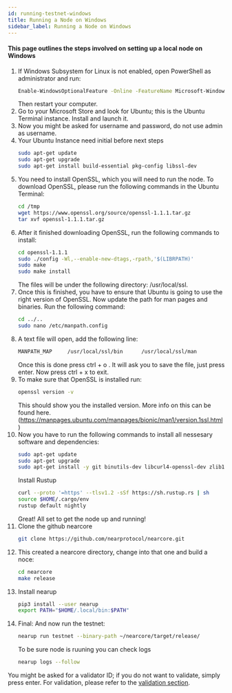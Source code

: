 ```yaml
---
id: running-testnet-windows
title: Running a Node on Windows
sidebar_label: Running a Node on Windows
---
```


#### This page outlines the steps involved on setting up a local node on Windows

1.  If Windows Subsystem for Linux is not enabled, open PowerShell as administrator and run:
    ```bash
    Enable-WindowsOptionalFeature -Online -FeatureName Microsoft-Windows-Subsystem-Linux
    ```
    Then restart your computer.
2. Go to your Microsoft Store and look for Ubuntu; this is the Ubuntu Terminal instance. Install and launch it.
3. Now you might be asked for username and password, do not use admin as username.
4. Your Ubuntu Instance need initial before next steps
    ```bash
    sudo apt-get update
    sudo apt-get upgrade
    sudo apt-get install build-essential pkg-config libssl-dev
    ```
5. You need to install OpenSSL, which you will need to run the node. To download OpenSSL, please run the following commands in the Ubuntu Terminal:
    ```bash
    cd /tmp
    wget https://www.openssl.org/source/openssl-1.1.1.tar.gz
    tar xvf openssl-1.1.1.tar.gz
    ```
6. After it finished downloading OpenSSL, run the following commands to install:
    ```bash
    cd openssl-1.1.1
    sudo ./config -Wl,--enable-new-dtags,-rpath,'$(LIBRPATH)'
    sudo make
    sudo make install
    ```
    The files will be under the following directory: /usr/local/ssl.
7. Once this is finished, you have to ensure that Ubuntu is going to use the right version of OpenSSL. Now update the path for man pages and binaries. Run the following command:
    ```bash
    cd ../..
    sudo nano /etc/manpath.config
    ```
8. A text file will open, add the following line:
    ```bash
    MANPATH_MAP     /usr/local/ssl/bin      /usr/local/ssl/man
    ```
    Once this is done press ctrl + o . It will ask you to save the file, just press enter. Now press ctrl + x to exit.
9. To make sure that OpenSSL is installed run:
    ```bash
    openssl version -v
    ```
    This should show you the installed version. More info on this can be found here. (https://manpages.ubuntu.com/manpages/bionic/man1/version.1ssl.html)
10. Now you have to run the following commands to install all nessesary software and dependencies:
    ```bash
    sudo apt-get update
    sudo apt-get upgrade
    sudo apt-get install -y git binutils-dev libcurl4-openssl-dev zlib1g-dev libdw-dev libiberty-dev cmake gcc g++ python protobuf-compiler python3 python3-pip pkg-config libssl-dev
    ```
    Install Rustup
    ```bash
    curl --proto '=https' --tlsv1.2 -sSf https://sh.rustup.rs | sh
    source $HOME/.cargo/env
    rustup default nightly
    ```
    Great! All set to get the node up and running!
11. Clone the github nearcore
    ```bash
    git clone https://github.com/nearprotocol/nearcore.git
    ```
12. This created a nearcore directory, change into that one and build a noce:
    ```bash
    cd nearcore
    make release
    ```
13. Install nearup
    ```bash
    pip3 install --user nearup
    export PATH="$HOME/.local/bin:$PATH"
    ```
14. Final: And now run the testnet:
    ```bash
    nearup run testnet --binary-path ~/nearcore/target/release/
    ```
    To be sure node is ruuning you can check logs 
    ```bash
    nearup logs --follow
    ```
You might be asked for a validator ID; if you do not want to validate, simply press enter. For validation, please refer to the [validation section](validator/staking.md).
